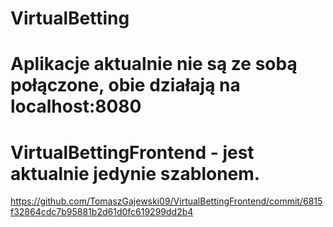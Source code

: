 # VirtualBetting
# Aplikacje aktualnie nie są ze sobą połączone, obie działają na localhost:8080 
# VirtualBettingFrontend - jest aktualnie jedynie szablonem.
 https://github.com/TomaszGajewski09/VirtualBettingFrontend/commit/6815f32864cdc7b95881b2d61d0fc619299dd2b4
